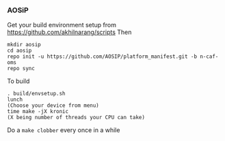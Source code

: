 ### AOSiP

Get your build environment setup from https://github.com/akhilnarang/scripts
Then
```
mkdir aosip
cd aosip
repo init -u https://github.com/AOSIP/platform_manifest.git -b n-caf-oms
repo sync
```
To build
```
. build/envsetup.sh
lunch
(Choose your device from menu)
time make -jX kronic
(X being number of threads your CPU can take)
```
Do a ```make clobber``` every once in a while
